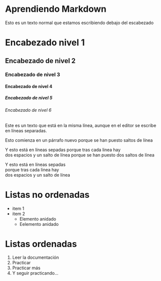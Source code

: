 # Aprendiendo Markdown

Esto es un texto normal que estamos escribiendo debajo del escabezado

# Encabezado nivel 1
## Encabezado de nivel 2
### Encabezado de nivel 3
#### Encabezado de nivel 4
##### Encabezado de nivel 5
###### Encabezado de nivel 6

Este es un texto que está
en la misma línea, aunque en 
el
editor se escribe en líneas separadas.

Esto comienza en un párrafo
nuevo porque se han puesto saltos de línea


Y esto está en líneas sepadas porque tras cada linea hay  
dos espacios y un salto de línea porque se han puesto dos saltos de línea

Y esto está en líneas sepadas  
porque tras cada linea hay  
dos espacios y un salto de línea


# Listas no ordenadas
* item 1
* item 2
  * Elemento anidado
  * Eelemento anidado

# Listas ordenadas
1. Leer la documentación
2. Practicar
3. Practicar más
4. Y seguir practicando...



